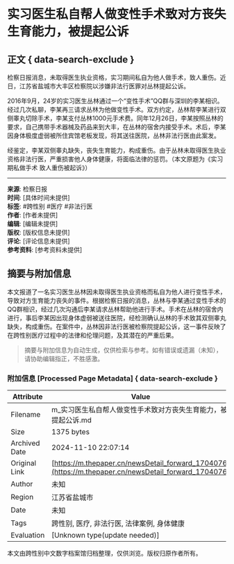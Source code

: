 # 实习医生私自帮人做变性手术致对方丧失生育能力，被提起公诉

## 正文 { data-search-exclude }


检察日报消息，未取得医生执业资格，实习期间私自为他人做手术，致人重伤。近日，江苏省盐城市大丰区检察院以涉嫌非法行医罪对丛林提起公诉。

2016年9月，24岁的实习医生丛林通过一个“变性手术”QQ群与深圳的李某相识。经过几次私聊，李某再三请求丛林为他做变性手术。双方约定，丛林帮李某进行双侧睾丸切除手术，李某支付丛林1000元手术费。同年12月26日，李某按照丛林的要求，自己携带手术器械及药品来到大丰，在丛林的宿舍内接受手术。术后，李某因身体极度虚弱被所住宾馆老板发现，将其送往医院，丛林非法行医由此案发。

经鉴定，李某双侧睾丸缺失，丧失生育能力，构成重伤。由于丛林未取得医生执业资格非法行医，严重损害他人身体健康，将面临法律的惩罚。（本文原题为《实习期私做手术 致人重伤被起诉》）

---

**来源**: 检察日报  
**时间**: [具体时间未提供]  
**标签**: #跨性别 #医疗 #非法行医  
**作者**: [作者未提供]  
**编辑**: [编辑未提供]  
**版权**: [版权信息未提供]  
**评论**: [评论信息未提供]  
**参考资料**: [参考资料未提供]  
<!-- tcd_original_link https://m.thepaper.cn/newsDetail_forward_1704076 -->
## 摘要与附加信息

<!-- tcd_abstract -->
本文报道了一名实习医生丛林因未取得医生执业资格而私自为他人进行变性手术，导致对方生育能力丧失的事件。根据检察日报的消息，丛林与李某通过变性手术的QQ群相识，经过几次沟通后李某请求丛林帮助他进行手术。手术在丛林的宿舍内进行，事后李某因出现身体虚弱被送往医院，经检测确认丛林的手术致其双侧睾丸缺失，构成重伤。在案件中，丛林因非法行医被检察院提起公诉，这一事件反映了在跨性别医疗过程中的法律和伦理问题，及其潜在的严重后果。
<!-- tcd_abstract_end -->

> 摘要与附加信息为自动生成，仅供检索与参考。如有错误或遗漏（未知），请协助编辑指正，不胜感激。

### 附加信息 [Processed Page Metadata] { data-search-exclude }

| Attribute       | Value                                  |
|-----------------|----------------------------------------|
| Filename        | m_实习医生私自帮人做变性手术致对方丧失生育能力，被提起公诉.md                             |
| Size            | 1375 bytes                           |
| Archived Date   | 2024-11-10 22:07:14                             |
| Original Link   | [https://m.thepaper.cn/newsDetail_forward_1704076](https://m.thepaper.cn/newsDetail_forward_1704076)                       |
| Author          | 未知                               |
| Region          | 江苏省盐城市                               |
| Date            | 未知                                 |
| Tags            | 跨性别, 医疗, 非法行医, 法律案例, 身体健康                                 |
| Evaluation            | [Unknown type(update needed)]                                 |
<!-- tcd_table_end -->

本文由跨性别中文数字档案馆归档整理，仅供浏览。版权归原作者所有。
